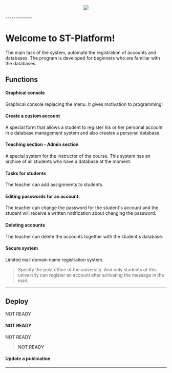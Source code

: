 <p align="center"><img src="https://image.ibb.co/i2Y9Hb/screen.png"></p>
-------------

Welcome to ST-Platform!
===================


The main task of the system, automate the registration of accounts and databases.
The program is developed for beginners who are familiar with the databases.


Functions
-------------

#### <i class="icon-file"></i> Graphical console




Graphical console replacing the menu. It gives motivation to programming!


#### <i class="icon-file"></i> Create a custom account




A special form that allows a student to register his or her personal account in a database management system and also creates a personal database.

#### <i class="icon-folder-open"></i> Teaching section - Admin section

A special system for the instructor of the course. This system has an archive of all students who have a database at the moment.

#### <i class="icon-pencil"></i> Tasks for students

The teacher can add assignments to students.

#### <i class="icon-pencil"></i> Editing passwords for an account.

The teacher can change the password for the student's account and the student will receive a written notification about changing the password.

#### <i class="icon-trash"></i> Deleting accounts

The teacher can delete the accounts together with the student's database.

#### <i class="icon-hdd"></i> Secure system

Limited mail domain name registration system.

> Specify the post office of the university. And only students of this university can register an account after activating the message in the mail.


----------



Deploy
-------------

NOT READY
#### <i class="icon-upload"></i> NOT READY

NOT READY

>  <i class="icon-cog"></i> **NOT READY**

#### <i class="icon-upload"></i> Update a publication


----------


